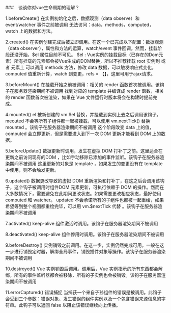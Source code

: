 ###　谈谈你对vue生命周期的理解？

1.beforeCreate()
在实例初始化之后，数据观测（data observe）和event/watcher 事件之前被调用
无法访问：data，methods，computed，watch 上的数据和方法。

2.created()
在实例创建完成后被立即调用。在这一个已完成以下配置：数据观测（data observer），属性和方法的运算，watch/event 事件回调。然而，挂载阶段还没开始，$el 属性目前不可见。
$el : Vue实例的挂载目标（已存在的Dom元素）所有挂载的元素都会被Vue生成的DOM替换，所以不推荐挂载 root 实例到 <html> 或者 <body> 元素上
可以调用 methods 方法，修改 data 数据，可以触发响应式变化，computed 值重新计算，watch 到变更，refs = 【】，这里可用于ajax请求。

3.beforeMount()
在挂载开始之前被调用：相关的 render 函数首次被调用。该钩子在服务器渲染期间不被调用
找到对应的 template 并编译成 render 函数，相关的 render 函数首次被渲染，如果在 Vue 文件运行时版本将会在构建时提前完成。

4.mounted()
el 被新创建的 vm.$el 替换，并挂载到实例上去之后调用该钩子。meouted 不会等所有子组件都一起被挂载，可以使用 vm.nextTick() 替换 mounted 。该钩子在服务器渲染期间不被调用
这个阶段改变 data 上的值，computed 会立即更新，但是需要进入到下一次 DOM 更新才能看到 DOM 上的数据。

5.beforeUpdate()
数据更新时调用，发生在虚拟 DOM 打补丁之前。这里适合在更新之前访问现有的DOM ，比如手动移除已添加的事件监听。该钩子在服务器渲染期间不被调用
这里更新的对象是 template ，如果发生的变更没有在 template 中使用，则不会触发更新。 

6.updated()
数据更改导致的虚拟 DOM 重新渲染和打补丁，在这之后会调用该钩子，这个钩子被调用时组件DOM 元素更新，可执行依赖于 DOM 的操作。然而在大多数情况下，需要避免在此期间更改状态。如果需要更改相应状态，最好使用 computed 和 watcher。
updated 不会承诺所有的子组件也都被一起重绘，如果希望等到整个视图都重绘完毕，可以用 vm.$nextTick 代替 。该钩子在服务器渲染期间不被调用

7.activated()
keep-alive 组件激活时调用。该钩子在服务器渲染期间不被调用

8.deactivated()
keep-alive 组件停用时调用。该钩子在服务器渲染期间不被调用

9.beforeDestroy()
实例销毁之前调用。在这一步，实例仍然完成可用。一般在这一步进行销毁定时器，解绑全局事件，销毁插件对象等操作。该钩子在服务器渲染期间不被调用

10.destroyed()
Vue 实例销毁后调用。调用后，Vue 实例指示的所有东西都会解绑，所有的事件监听器都会被移除，所有的子实例也会被销毁。该钩子在服务器渲染期间不被调用

11.errorCaptured()  错误捕捉
当捕获一个来自子孙组件的错误是被调用。此钩子会受到三个参数：错误对象、发生错误的组件实例以及一个包含错误来源信息的字符串。此钩子可以返回 false 以阻止该错误继续向上传播。